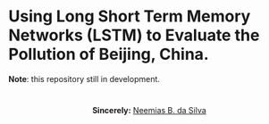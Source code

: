 # Using Long Short Term Memory Networks (LSTM) to Evaluate the Pollution of Beijing, China.

__Note__: this repository still in development.

#

<p align="center"><b>Sincerely:</b> <a href="https://github.com/neemiasbsilva">Neemias B. da Silva</a></p>

#